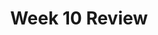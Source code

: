 ---
toc: true
comments: true
layout: post
title: Week 10 Review
description: 
type: tangibles
courses: { compsci: {week: 10} }
---